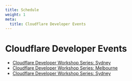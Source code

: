 ```yaml
---
title: Schedule
weight: 1
meta:
  title: Cloudflare Developer Events
---
```


# Cloudflare Developer Events

*   [Cloudflare Developer Workshop Series: Sydney](/events/2020-05-21/)
*   [Cloudflare Developer Workshop Series: Melbourne](/events/2020-07-23/)
*   [Cloudflare Developer Workshop Series: Sydney](/events/2020-10-22/)
